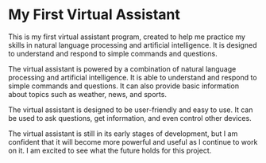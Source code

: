 # My First Virtual Assistant

This is my first virtual assistant program, created to help me practice my skills in natural language processing and artificial intelligence. It is designed to understand and respond to simple commands and questions.

The virtual assistant is powered by a combination of natural language processing and artificial intelligence. It is able to understand and respond to simple commands and questions. It can also provide basic information about topics such as weather, news, and sports.

The virtual assistant is designed to be user-friendly and easy to use. It can be used to ask questions, get information, and even control other devices.

The virtual assistant is still in its early stages of development, but I am confident that it will become more powerful and useful as I continue to work on it. I am excited to see what the future holds for this project.
